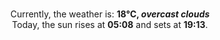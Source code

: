 <p  align="center"><br/>Currently, the weather is: <b> 18°C, <i>overcast clouds</i></b></br>Today, the sun rises at <b>05:08</b> and sets at <b>19:13</b>.</p>